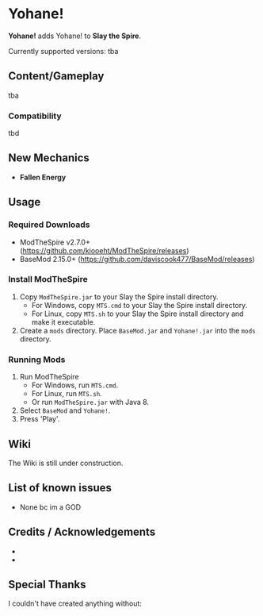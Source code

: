 # Yohane!

**Yohane!** adds Yohane! to **Slay the Spire**.

Currently supported versions: 
tba

## Content/Gameplay ##
tba

### Compatibility ###
tbd

## New Mechanics ##
* **Fallen Energy**
## Usage ##
### Required Downloads ###
* ModTheSpire v2.7.0+ (https://github.com/kiooeht/ModTheSpire/releases)
* BaseMod 2.15.0+ (https://github.com/daviscook477/BaseMod/releases)

### Install ModTheSpire ###
1. Copy `ModTheSpire.jar` to your Slay the Spire install directory.
    * For Windows, copy `MTS.cmd` to your Slay the Spire install directory.
    * For Linux, copy `MTS.sh` to your Slay the Spire install directory and make it executable.
2. Create a `mods` directory. Place `BaseMod.jar` and `Yohane!.jar` into the `mods` directory.

### Running Mods ###
1. Run ModTheSpire
    * For Windows, run `MTS.cmd`.
    * For Linux, run `MTS.sh`.
    * Or run `ModTheSpire.jar` with Java 8.
2. Select `BaseMod` and `Yohane!`.
3. Press 'Play'.

## Wiki ##
The Wiki is still under construction.

## List of known issues ##
* None bc im a GOD

## Credits / Acknowledgements ##
* 

* 

## Special Thanks ##

I couldn't have created anything without:

